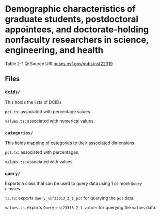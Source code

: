 # Demographic characteristics of graduate students, postdoctoral appointees, and doctorate-holding nonfaculty researchers in science, engineering, and health

Table 2-1 @ Source URI [ncses.nsf.gov/pubs/nsf22319](https://ncses.nsf.gov/pubs/nsf22319#section10695)

## Files

### `dcids/`

This holds the lists of DCIDs

`pct.ts`: associated with percentage values.

`values.ts`: associated with numerical values.

### `categories/`

This holds mapping of categories to their associated dimensions.

`pct.ts`: associated with percentages.

`values.ts`: associated with values

### `query/`

Exports a class that can be used to query data using 1 or more `Query` classes.

`ts.ts`: exports `Query_nsf23313_2_1_pct` for querying the `pct` data.

`values.ts`: exports `Query_nsf23313_2_1_values` for querying the `values` data.
